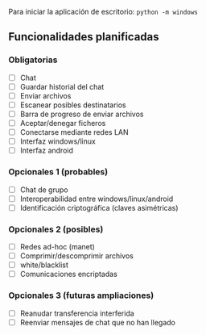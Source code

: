 Para iniciar la aplicación de escritorio:
`python -m windows`

## Funcionalidades planificadas
### Obligatorias
- [ ] Chat
- [ ] Guardar historial del chat
- [ ] Enviar archivos
- [ ] Escanear posibles destinatarios
- [ ] Barra de progreso de enviar archivos
- [ ] Aceptar/denegar ficheros
- [ ] Conectarse mediante redes LAN
- [ ] Interfaz windows/linux
- [ ] Interfaz android
### Opcionales 1 (probables)
- [ ] Chat de grupo
- [ ] Interoperabilidad entre windows/linux/android
- [ ] Identificación criptográfica (claves asimétricas)
### Opcionales 2 (posibles)
- [ ] Redes ad-hoc (manet)
- [ ] Comprimir/descomprimir archivos
- [ ] white/blacklist
- [ ] Comunicaciones encriptadas
### Opcionales 3 (futuras ampliaciones)
- [ ] Reanudar transferencia interferida
- [ ] Reenviar mensajes de chat que no han llegado
